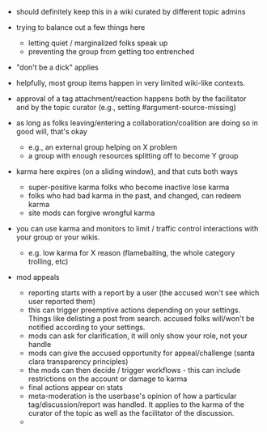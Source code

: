 - should definitely keep this in a wiki curated by different topic admins
- trying to balance out a few things here
	- letting quiet / marginalized folks speak up
	- preventing the group from getting too entrenched

- "don't be a dick" applies
- helpfully, most group items happen in very limited wiki-like contexts.
- approval of a tag attachment/reaction happens both by the facilitator and by the topic curator (e.g., setting #argument-source-missing)
- as long as folks leaving/entering a collaboration/coalition are doing so in good will, that's okay
	- e.g., an external group helping on X problem
	- a group with enough resources splitting off to become Y group
- karma here expires (on a sliding window), and that cuts both ways
	- super-positive karma folks who become inactive lose karma
	- folks who had bad karma in the past, and changed, can redeem karma
	- site mods can forgive wrongful karma
- you can use karma and monitors to limit / traffic control interactions with your group or your wikis.
	- e.g. low karma for X reason (flamebaiting, the whole category trolling, etc)
- mod appeals
	- reporting starts with a report by a user (the accused won't see which user reported them)
	- this can trigger preemptive actions depending on your settings. Things like delisting a post from search. accused folks will/won't be notified according to your settings.
	- mods can ask for clarification, it will only show your role, not your handle
	- mods can give the accused opportunity for appeal/challenge (santa clara transparency principles)
	- the mods can then decide / trigger workflows - this can include restrictions on the account or damage to karma
	- final actions appear on stats
	- meta-moderation is the userbase's opinion of how a particular tag/discussion/report was handled. It applies to the karma of the curator of the topic as well as the facilitator of the discussion.
	- 